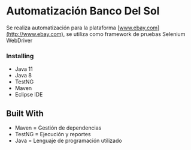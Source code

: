 ﻿# Automatización Banco Del Sol

Se realiza automatización para la plataforma [www.ebay.com](http://www.ebay.com), se utiliza como framework de pruebas Selenium WebDriver

### Installing
* Java 11
* Java 8
* TestNG
* Maven
* Eclipse IDE

## Built With
* Maven = Gestión de dependencias
* TestNG = Ejecución y reportes
* Java = Lenguaje de programación utilizado
